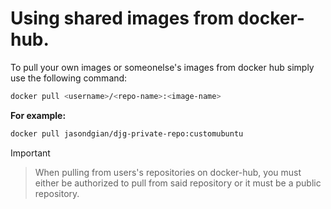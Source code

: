 # Using shared images from docker-hub.
To pull your own images or someonelse's images from docker hub simply use the following command:
```bash
docker pull <username>/<repo-name>:<image-name>
```
   
**For example:**
```bash
docker pull jasondgian/djg-private-repo:customubuntu
```

> [!important]
> >When pulling from users's repositories on docker-hub, you must either be authorized to pull from said repository or it must be a public repository.
